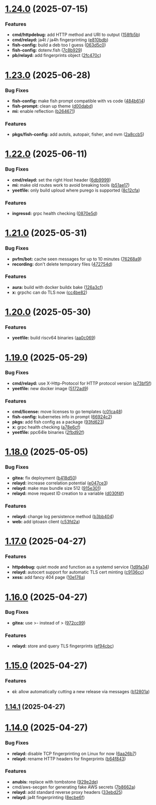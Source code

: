 # [1.24.0](https://github.com/Xe/x/compare/v1.23.0...v1.24.0) (2025-07-15)

### Features

- **cmd/httpdebug:** add HTTP method and URI to output ([158fb5b](https://github.com/Xe/x/commit/158fb5b9c4883aed25bf38d1893cf1a84d0db76c))
- **cmd/relayd:** ja4t / ja4h fingerprinting ([e810bdb](https://github.com/Xe/x/commit/e810bdb0c432df273e7cc6f0885273daae5faea6))
- **fish-config:** build a deb too I guess ([063d5c0](https://github.com/Xe/x/commit/063d5c0dd6cefbf24aab2bcebd02003f65994c5d))
- **fish-config:** dotenv.fish ([7c8b929](https://github.com/Xe/x/commit/7c8b92988925a9db748a653ef62fde5fb16f36d3))
- **pb/relayd:** add fingerprints object ([2fc470c](https://github.com/Xe/x/commit/2fc470cb7ed3c887f5feaf3d10a88265dda1d685))

# [1.23.0](https://github.com/Xe/x/compare/v1.22.0...v1.23.0) (2025-06-28)

### Bug Fixes

- **fish-config:** make fish prompt compatible with vs code ([484b614](https://github.com/Xe/x/commit/484b614b607f0a5b610dd6186a07aaa547873ea1))
- **fish-prompt:** clean up theme ([d00dabd](https://github.com/Xe/x/commit/d00dabd9e9962a0950837a9a0eb2d419471ad00c))
- **mi:** enable reflection ([b264671](https://github.com/Xe/x/commit/b264671471cc62a4696442de204085808e628130))

### Features

- **pkgs/fish-config:** add autols, autopair, fisher, and nvm ([2a8ccb5](https://github.com/Xe/x/commit/2a8ccb5e9235262aa0db262caa46061b174472c9))

# [1.22.0](https://github.com/Xe/x/compare/v1.21.0...v1.22.0) (2025-06-11)

### Bug Fixes

- **cmd/relayd:** set the right Host header ([6db9999](https://github.com/Xe/x/commit/6db99999b5de18ae9da2cb995473141b96a46fae))
- **mi:** make old routes work to avoid breaking tools ([b51ae17](https://github.com/Xe/x/commit/b51ae174ba2eb47a4d2d06db706dbee6969a5444))
- **yeetfile:** only build uploud where purego is supported ([8c12cfa](https://github.com/Xe/x/commit/8c12cfa67be87d5f1cfd8a5315160a5197f22ac1))

### Features

- **ingressd:** grpc health checking ([0870e5d](https://github.com/Xe/x/commit/0870e5df3513789b16fc33a588f01370dad55a76))

# [1.21.0](https://github.com/Xe/x/compare/v1.20.0...v1.21.0) (2025-05-31)

### Bug Fixes

- **pvfm/bot:** cache seen messages for up to 10 minutes ([76268a9](https://github.com/Xe/x/commit/76268a97a921358579b8c96feefd4a36f01f6478))
- **recording:** don't delete temporary files ([472754d](https://github.com/Xe/x/commit/472754d2f38c51e6dd77b29c4faf645fb2311caf))

### Features

- **aura:** build with docker buildx bake ([126a3cf](https://github.com/Xe/x/commit/126a3cf9934d4e07647ec08cd6d96ab27f1f9eca))
- **x:** grpchc can do TLS now ([cc4be82](https://github.com/Xe/x/commit/cc4be8203f35b67d58b9d1edf0c2c4ab363e0a96))

# [1.20.0](https://github.com/Xe/x/compare/v1.19.0...v1.20.0) (2025-05-30)

### Features

- **yeetfile:** build riscv64 binaries ([aa0c069](https://github.com/Xe/x/commit/aa0c069cd638b4d3670385f3b9b0934eb186b720))

# [1.19.0](https://github.com/Xe/x/compare/v1.18.0...v1.19.0) (2025-05-29)

### Bug Fixes

- **cmd/relayd:** use X-Http-Protocol for HTTP protocol version ([e73bf5f](https://github.com/Xe/x/commit/e73bf5ffe9c36d7ffb2d8021795503edf0a3a156))
- **yeetfile:** new docker image ([5172ad9](https://github.com/Xe/x/commit/5172ad944aebe6ff44962848333d4912c744d1aa))

### Features

- **cmd/license:** move licenses to go templates ([c01ca48](https://github.com/Xe/x/commit/c01ca4894a0b04ac1cc12d24eda85670f4eaa625))
- **fish-config:** kubernetes info in prompt ([66924c2](https://github.com/Xe/x/commit/66924c2e03d4c0f8860c73875caa24561097aefe))
- **pkgs:** add fish config as a package ([93fd623](https://github.com/Xe/x/commit/93fd6232eb3b5ea22ed4666ec4e2c18b4765464a))
- **x:** grpc health checking ([a78e6cf](https://github.com/Xe/x/commit/a78e6cf59287d7bdf16d21272031d58bfdd38583))
- **yeetfile:** ppc64le binaries ([2fbd92f](https://github.com/Xe/x/commit/2fbd92f092075a26bfd5496742a51a421d72cf6e))

# [1.18.0](https://github.com/Xe/x/compare/v1.17.0...v1.18.0) (2025-05-05)

### Bug Fixes

- **gitea:** fix deployment ([b418d50](https://github.com/Xe/x/commit/b418d50b5d444916e71b06f295c79a10731e6211))
- **relayd:** increase correlation potential ([e047ce3](https://github.com/Xe/x/commit/e047ce314d7ea8b6ec398c1cb633e60ea61f06dc))
- **relayd:** make max bundle size 512 ([915e301](https://github.com/Xe/x/commit/915e3019e03ecb58acc833a503a3708c10b4456d))
- **relayd:** move request ID creation to a variable ([d030f4f](https://github.com/Xe/x/commit/d030f4fcb286791bb1b8be0bdf0d9f6193311b56))

### Features

- **relayd:** change log persistence method ([b3bb404](https://github.com/Xe/x/commit/b3bb404331ddf11b94b1d46a8567308903f94e4c))
- **web:** add iptoasn client ([c53fd2a](https://github.com/Xe/x/commit/c53fd2aad2e65fa362cab2a784488e83d6a9bfb3))

# [1.17.0](https://github.com/Xe/x/compare/v1.16.0...v1.17.0) (2025-04-27)

### Features

- **httpdebug:** quiet mode and function as a systemd service ([1d9fa34](https://github.com/Xe/x/commit/1d9fa34fa84cc125c68ab486d8bbc2dbe7a51f0e))
- **relayd:** autocert support for automatic TLS cert minting ([c9136cc](https://github.com/Xe/x/commit/c9136cc167ca0bbabce1196f88cfc1b302350f0a))
- **xess:** add fancy 404 page ([10e176a](https://github.com/Xe/x/commit/10e176a023ee1a4955160c86f0dc71a435bdf866))

# [1.16.0](https://github.com/Xe/x/compare/v1.15.0...v1.16.0) (2025-04-27)

### Bug Fixes

- **gitea:** use >- instead of > ([972cc99](https://github.com/Xe/x/commit/972cc990716c8593fc1f1d7061e6b707c6bccc51))

### Features

- **relayd:** store and query TLS fingerprints ([ef94cbc](https://github.com/Xe/x/commit/ef94cbcc7f9f90ef5c238413ee3305c305743a42))

# [1.15.0](https://github.com/Xe/x/compare/v1.14.1...v1.15.0) (2025-04-27)

### Features

- **ci:** allow automatically cutting a new release via messages ([b12801a](https://github.com/Xe/x/commit/b12801a2445bbaa8840acd00d76653100a4f6bbe))

## [1.14.1](https://github.com/Xe/x/compare/v1.14.0...v1.14.1) (2025-04-27)

# [1.14.0](https://github.com/Xe/x/compare/v1.13.6...v1.14.0) (2025-04-27)

### Bug Fixes

- **relayd:** disable TCP fingerprinting on Linux for now ([6aa26b7](https://github.com/Xe/x/commit/6aa26b7defa02515fcc8473b8c8603e5fbe45f3f))
- **relayd:** rename HTTP headers for fingerprints ([b64f843](https://github.com/Xe/x/commit/b64f8430190d0a49f8ec6a105e2978714342dd3e))

### Features

- **anubis:** replace with tombstone ([929e2de](https://github.com/Xe/x/commit/929e2debb8b9a63c44e3bb02387a6774821ccb99))
- cmd/aws-secgen for generating fake AWS secrets ([7b8662a](https://github.com/Xe/x/commit/7b8662a0a877fd708afc679b4898e0a54343fe7a))
- **relayd:** add standard reverse proxy headers ([33ebd25](https://github.com/Xe/x/commit/33ebd254071288ae5925b39cc59c3aba67cce499))
- **relayd:** ja4t fingerprinting ([8ecbe6f](https://github.com/Xe/x/commit/8ecbe6f42e0eed79e899178570690aab1ce67c3f))
